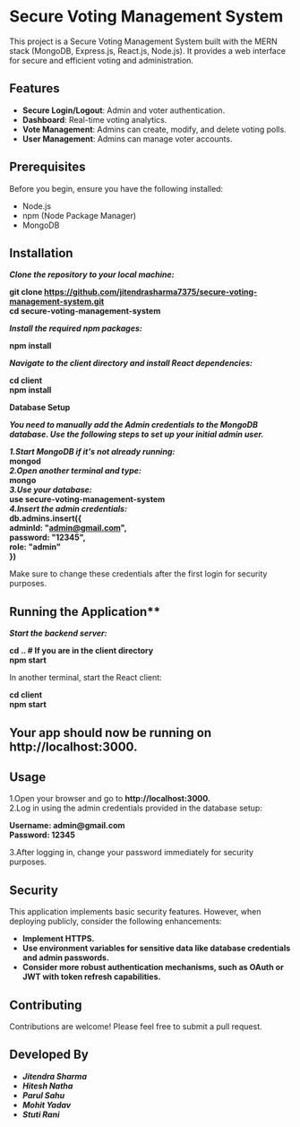 # Secure Voting Management System

This project is a Secure Voting Management System built with the MERN stack (MongoDB, Express.js, React.js, Node.js). It provides a web interface for secure and efficient voting and administration.

## Features

- **Secure Login/Logout**: Admin and voter authentication.
- **Dashboard**: Real-time voting analytics.
- **Vote Management**: Admins can create, modify, and delete voting polls.
- **User Management**: Admins can manage voter accounts.

## Prerequisites

Before you begin, ensure you have the following installed:
- Node.js
- npm (Node Package Manager)
- MongoDB

## Installation

__*Clone the repository to your local machine:*__

__git clone https://github.com/jitendrasharma7375/secure-voting-management-system.git__ <br>
__cd secure-voting-management-system__ <br>

__*Install the required npm packages:*__ <br>

__npm install__ 

__*Navigate to the client directory and install React dependencies:*__

__cd client__   
__npm install__

**Database Setup**

__*You need to manually add the Admin credentials to the MongoDB database. Use the following steps to set up your initial admin user.*__

__*1.Start MongoDB if it's not already running:*__  
  __mongod__  
__*2.Open another terminal and type:*__  
  __mongo__  
__*3.Use your database:*__  
__use secure-voting-management-system__   
__*4.Insert the admin credentials:*__  
**db.admins.insert({  
     adminId: "admin@gmail.com",  
     password: "12345",  
     role: "admin"  
 })**   
 
Make sure to change these credentials after the first login for security purposes.

## Running the Application**

__*Start the backend server:*__

 __cd ..  # If you are in the client directory__  
 __npm start__

In another terminal, start the React client:

__cd client__  
__npm start__

## Your app should now be running on http://localhost:3000.

## Usage
1.Open your browser and go to **http://localhost:3000.**  
2.Log in using the admin credentials provided in the database setup:  

__Username: admin@gmail.com__  
__Password: 12345__

3.After logging in, change your password immediately for security purposes.

## Security

This application implements basic security features. However, when deploying publicly, consider the following enhancements:

- __Implement HTTPS.__  
- __Use environment variables for sensitive data like database credentials and admin passwords.__  
- __Consider more robust authentication mechanisms, such as OAuth or JWT with token refresh capabilities.__  


## Contributing
Contributions are welcome! Please feel free to submit a pull request.

## Developed By
- __*Jitendra Sharma*__
- __*Hitesh Natha*__
- __*Parul Sahu*__
- __*Mohit Yadav*__
- __*Stuti Rani*__








